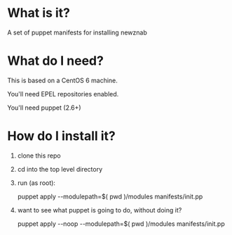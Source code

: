 What is it?
===========

A set of puppet manifests for installing newznab

What do I need?
===============

This is based on a CentOS 6 machine.

You'll need EPEL repositories enabled.

You'll need puppet (2.6+)

How do I install it?
====================

  1. clone this repo
  1. cd into the top level directory
  1. run (as root):

      puppet apply --modulepath=$( pwd )/modules manifests/init.pp

  1. want to see what puppet is going to do, without doing it?

      puppet apply --noop --modulepath=$( pwd )/modules manifests/init.pp
